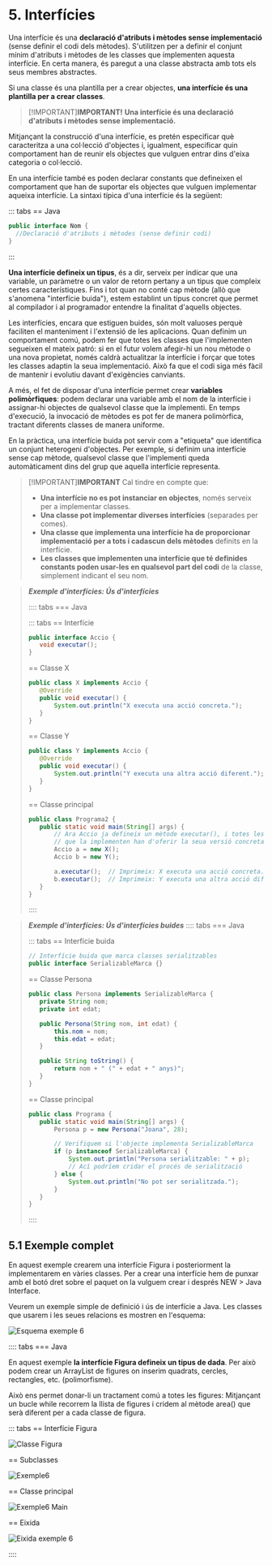 # 5. Interfícies

Una interfície és una **declaració d'atributs i mètodes sense implementació** (sense definir el codi dels mètodes). S'utilitzen per a definir el conjunt mínim d'atributs i mètodes de les classes que implementen aquesta interfície. En certa manera, és paregut a una classe abstracta amb tots els seus membres abstractes.

Si una classe és una plantilla per a crear objectes, **una interfície és una plantilla per a crear classes**.

>[!IMPORTANT]<strong>IMPORTANT!</strong>
>**Una interfície és una declaració d'atributs i mètodes sense implementació.**

Mitjançant la construcció d'una interfície, es pretén especificar què caracteritza a una col·lecció d'objectes i, igualment, especificar quin comportament han de reunir els objectes que vulguen entrar dins d'eixa categoria o col·lecció.

En una interfície també es poden declarar constants que defineixen el comportament que han de suportar els objectes que vulguen implementar aqueixa interfície. La sintaxi típica d'una interfície és la següent:

::: tabs
== Java

```java
public interface Nom {
  //Declaració d'atributs i mètodes (sense definir codi)
}
```

:::

**Una interfície defineix un tipus**, és a dir, serveix per indicar que una variable, un paràmetre o un valor de retorn pertany a un tipus que compleix certes característiques. Fins i tot quan no conté cap mètode (allò que s'anomena "interfície buida"), estem establint un tipus concret que permet al compilador i al programador entendre la finalitat d'aquells objectes.

Les interfícies, encara que estiguen buides, són molt valuoses perquè faciliten el manteniment i l'extensió de les aplicacions. Quan definim un comportament comú, podem fer que totes les classes que l'implementen segueixen el mateix patró: si en el futur volem afegir-hi un nou mètode o una nova propietat, només caldrà actualitzar la interfície i forçar que totes les classes adaptin la seua implementació. Això fa que el codi siga més fàcil de mantenir i evolutiu davant d'exigències canviants.

A més, el fet de disposar d'una interfície permet crear **variables polimòrfiques**: podem declarar una variable amb el nom de la interfície i assignar-hi objectes de qualsevol classe que la implementi. En temps d'execució, la invocació de mètodes es pot fer de manera polimòrfica, tractant diferents classes de manera uniforme.

En la pràctica, una interfície buida pot servir com a "etiqueta" que identifica un conjunt heterogeni d'objectes. Per exemple, si definim una interfície sense cap mètode, qualsevol classe que l'implementi queda automàticament dins del grup que aquella interfície representa.

>[!IMPORTANT]<strong>IMPORTANT</strong>
>Cal tindre en compte que:
>
>- **Una interfície no es pot instanciar en objectes**, només serveix per a implementar classes.
>- **Una classe pot implementar diverses interfícies** (separades per comes).
>- **Una classe que implementa una interfície ha de proporcionar implementació per a tots i cadascun dels mètodes** definits en la interfície.
>- **Les classes que implementen una interfície que té definides constants poden usar-les en qualsevol part del codi** de la classe, simplement indicant el seu nom.

>***Exemple d'interfícies: Ús d'interfícies***
>
>:::: tabs
>=== Java
>
>::: tabs
>== Interfície
>
>```java
>public interface Accio {
>    void executar(); 
>}
>```
>
>== Classe X
>
>```java
>public class X implements Accio {
>    @Override
>    public void executar() {
>        System.out.println("X executa una acció concreta.");
>    }
>}
>```
>
>== Classe Y
>
>```java
>public class Y implements Accio {
>    @Override
>    public void executar() {
>        System.out.println("Y executa una altra acció diferent.");
>    }
>}
>```
>
>== Classe principal
>
>```java
>public class Programa2 {
>    public static void main(String[] args) {
>        // Ara Accio ja defineix un mètode executar(), i totes les classes
>        // que la implementen han d'oferir la seua versió concreta.
>        Accio a = new X();
>        Accio b = new Y();
>
>        a.executar();  // Imprimeix: X executa una acció concreta.
>        b.executar();  // Imprimeix: Y executa una altra acció diferent.
>    }
>}
>```
>
>::::

>***Exemple d'interfícies: Ús d'interfícies buides***
>:::: tabs
>=== Java
>
>::: tabs
>== Interfície buida
>
>```java
>// Interfície buida que marca classes serialitzables
>public interface SerializableMarca {}
>```
>
>== Classe Persona
>
>```java
>public class Persona implements SerializableMarca {
>    private String nom;
>    private int edat;
>
>    public Persona(String nom, int edat) {
>        this.nom = nom;
>        this.edat = edat;
>    }
>
>    public String toString() {
>        return nom + " (" + edat + " anys)";
>    }
>}
>```
>
>== Classe principal
>
>```java
>public class Programa {
>    public static void main(String[] args) {
>        Persona p = new Persona("Joana", 28);
>
>        // Verifiquem si l'objecte implementa SerializableMarca
>        if (p instanceof SerializableMarca) {
>            System.out.println("Persona serialitzable: " + p);
>            // Ací podríem cridar el procés de serialització
>        } else {
>            System.out.println("No pot ser serialitzada.");
>        }
>    }
>}
>```
>
>::::

## 5.1 Exemple complet

En aquest exemple crearem una interfície Figura i posteriorment la implementarem en vàries classes. Per a crear una interfície hem de punxar amb el botó dret sobre el paquet on la vulguem crear i després NEW > Java Interface.

Veurem un exemple simple de definició i ús de interfície a Java. Les classes que usarem i les seues relacions es mostren en l'esquema:

![Esquema exemple 6](/uf8/esquema_exemple6.jpg)

:::: tabs
=== Java

En aquest exemple **la interfície Figura defineix un tipus de dada**. Per això podem crear un ArrayList de figures on inserim quadrats, cercles, rectangles, etc. (polimorfisme).

Això ens permet donar-li un tractament comú a totes les figures: Mitjançant un bucle while recorrem la llista de figures i cridem al mètode area() que serà diferent per a cada classe de figura.


::: tabs
== Interfície Figura

![Classe Figura](/uf8/figura.jpg)

== Subclasses

![Exemple6](/uf8/exemple6.jpg)

== Classe principal

![Exemple6 Main](/uf8/Exemple6_main.jpg)

== Eixida

![Eixida exemple 6](/uf8/eixida_exemple6.jpg)

::::
